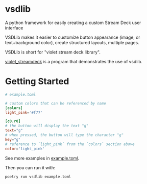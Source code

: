 # vsdlib
A python framework for easily creating a custom Stream Deck user interface

VSDLib makes it easier to customize button appearance (image, or text+background color), create structured layouts, multiple pages.

VSDLib is short for "violet stream deck library".

[violet_streamdeck](https://github.com/violet4/violet_streamdeck) is a program that demonstrates the use of vsdlib.

# Getting Started

```toml
# example.toml

# custom colors that can be referenced by name
[colors]
light_pink='#f77'

[c0.r0]
# the button will display the text "g"
text="g"
# when pressed, the button will type the character "g"
key="g"
# reference to `light_pink` from the `colors` section above
color='light_pink'
```

See more examples in [example.toml](example.toml).

Then you can run it with:

`poetry run vsdlib example.toml`
